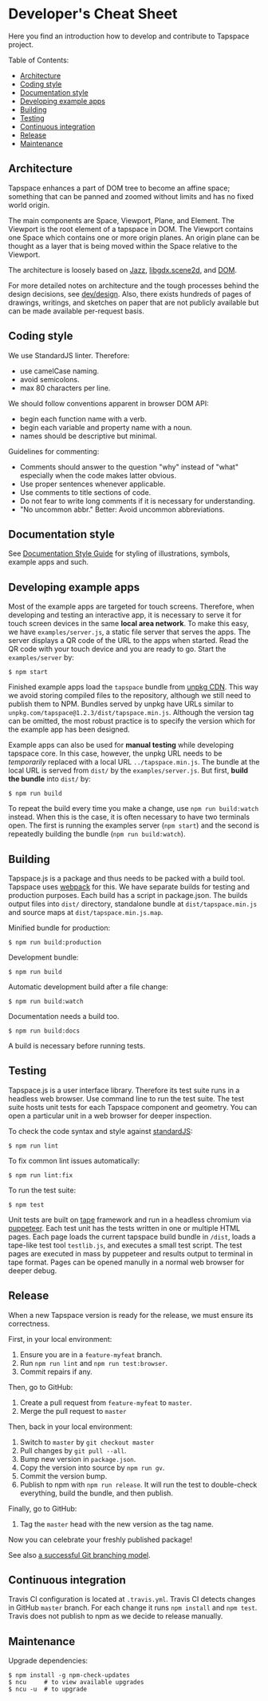 # Developer's Cheat Sheet

Here you find an introduction how to develop and contribute to Tapspace project.

Table of Contents:
- [Architecture](#architecture)
- [Coding style](#coding-style)
- [Documentation style](#documentation-style)
- [Developing example apps](#developing-example-apps)
- [Building](#building)
- [Testing](#testing)
- [Continuous integration](#continuous-integration)
- [Release](#release)
- [Maintenance](#maintenance)


## Architecture

Tapspace enhances a part of DOM tree to become an affine space; something that can be panned and zoomed without limits and has no fixed world origin.

The main components are Space, Viewport, Plane, and Element. The Viewport is the root element of a tapspace in DOM. The Viewport contains one Space which contains one or more origin planes. An origin plane can be thought as a layer that is being moved within the Space relative to the Viewport.

The architecture is loosely based on [Jazz](http://www.cs.umd.edu/hcil/piccolo/learn/jazz/doc-1.3/), [libgdx.scene2d](https://github.com/libgdx/libgdx/wiki/Scene2d), and [DOM](https://developer.mozilla.org/en-US/docs/Web/API/Document_Object_Model).

For more detailed notes on architecture and the tough processes behind the design decisions, see [dev/design](./design.md). Also, there exists hundreds of pages of drawings, writings, and sketches on paper that are not publicly available but can be made available per-request basis.


## Coding style

We use StandardJS linter. Therefore:
- use camelCase naming.
- avoid semicolons.
- max 80 characters per line.

We should follow conventions apparent in browser DOM API:
- begin each function name with a verb.
- begin each variable and property name with a noun.
- names should be descriptive but minimal.

Guidelines for commenting:
- Comments should answer to the question "why" instead of "what" especially when the code makes latter obvious.
- Use proper sentences whenever applicable.
- Use comments to title sections of code.
- Do not fear to write long comments if it is necessary for understanding.
- "No uncommon abbr." Better: Avoid uncommon abbreviations.


## Documentation style

See [Documentation Style Guide](docstyle.md) for styling of illustrations, symbols, example apps and such.


## Developing example apps

Most of the example apps are targeted for touch screens. Therefore, when developing and testing an interactive app, it is necessary to serve it for touch screen devices in the same **local area network**. To make this easy, we have `examples/server.js`, a static file server that serves the apps. The server displays a QR code of the URL to the apps when started. Read the QR code with your touch device and you are ready to go. Start the `examples/server` by:

    $ npm start

Finished example apps load the `tapspace` bundle from [unpkg CDN](https://unpkg.com/). This way we avoid storing compiled files to the repository, although we still need to publish them to NPM. Bundles served by unpkg have URLs similar to `unpkg.com/tapspace@1.2.3/dist/tapspace.min.js`. Although the version tag can be omitted, the most robust practice is to specify the version which for the example app has been designed.

Example apps can also be used for **manual testing** while developing tapspace core. In this case, however, the unpkg URL needs to be *temporarily* replaced with a local URL `../tapspace.min.js`. The bundle at the local URL is served from `dist/` by the `examples/server.js`. But first, **build the bundle** into `dist/` by:

    $ npm run build

To repeat the build every time you make a change, use `npm run build:watch` instead. When this is the case, it is often necessary to have two terminals open. The first is running the examples server (`npm start`) and the second is repeatedly building the bundle (`npm run build:watch`).


## Building

Tapspace.js is a package and thus needs to be packed with a build tool. Tapspace uses [webpack](https://webpack.js.org/) for this. We have separate builds for testing and production purposes. Each build has a script in package.json. The builds output files into `dist/` directory, standalone bundle at `dist/tapspace.min.js` and source maps at `dist/tapspace.min.js.map`.

Minified bundle for production:

    $ npm run build:production

Development bundle:

    $ npm run build

Automatic development build after a file change:

    $ npm run build:watch

Documentation needs a build too.

    $ npm run build:docs

A build is necessary before running tests.


## Testing

Tapspace.js is a user interface library. Therefore its test suite runs in a headless web browser. Use command line to run the test suite. The test suite hosts unit tests for each Tapspace component and geometry. You can open a particular unit in a web browser for deeper inspection.

To check the code syntax and style against [standardJS](https://standardjs.com/):

    $ npm run lint

To fix common lint issues automatically:

    $ npm run lint:fix

To run the test suite:

    $ npm test

Unit tests are built on [tape](https://github.com/substack/tape) framework and run in a headless chromium via [puppeteer](https://github.com/puppeteer/puppeteer). Each test unit has the tests written in one or multiple HTML pages. Each page loads the current tapspace build bundle in `/dist`, loads a tape-like test tool `testlib.js`, and executes a small test script. The test pages are executed in mass by puppeteer and results output to terminal in tape format. Pages can be opened manully in a normal web browser for deeper debug.


## Release

When a new Tapspace version is ready for the release, we must ensure its correctness.

First, in your local environment:

1. Ensure you are in a `feature-myfeat` branch.
1. Run `npm run lint` and `npm run test:browser`.
1. Commit repairs if any.

Then, go to GitHub:

1. Create a pull request from `feature-myfeat` to `master`.
1. Merge the pull request to `master`

Then, back in your local environment:

1. Switch to `master` by `git checkout master`
1. Pull changes by `git pull --all`.
1. Bump new version in `package.json`.
1. Copy the version into source by `npm run gv`.
1. Commit the version bump.
1. Publish to npm with `npm run release`. It will run the test to double-check everything, build the bundle, and then publish.

Finally, go to GitHub:

1. Tag the `master` head with the new version as the tag name.

Now you can celebrate your freshly published package!

See also [a successful Git branching model](http://nvie.com/posts/a-successful-git-branching-model/).


## Continuous integration

Travis CI configuration is located at `.travis.yml`. Travis CI detects changes in GitHub `master` branch. For each change it runs `npm install` and `npm test`. Travis does not publish to npm as we decide to release manually.


## Maintenance

Upgrade dependencies:

    $ npm install -g npm-check-updates
    $ ncu     # to view available upgrades
    $ ncu -u  # to upgrade
